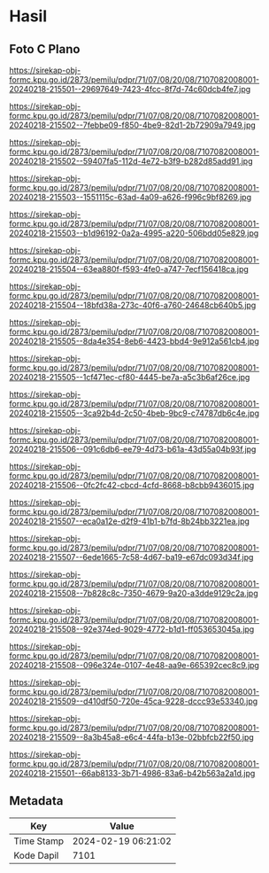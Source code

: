 # Hasil

## Foto C Plano

https://sirekap-obj-formc.kpu.go.id/2873/pemilu/pdpr/71/07/08/20/08/7107082008001-20240218-215501--29697649-7423-4fcc-8f7d-74c60dcb4fe7.jpg

https://sirekap-obj-formc.kpu.go.id/2873/pemilu/pdpr/71/07/08/20/08/7107082008001-20240218-215502--7febbe09-f850-4be9-82d1-2b72909a7949.jpg

https://sirekap-obj-formc.kpu.go.id/2873/pemilu/pdpr/71/07/08/20/08/7107082008001-20240218-215502--59407fa5-112d-4e72-b3f9-b282d85add91.jpg

https://sirekap-obj-formc.kpu.go.id/2873/pemilu/pdpr/71/07/08/20/08/7107082008001-20240218-215503--1551115c-63ad-4a09-a626-f996c9bf8269.jpg

https://sirekap-obj-formc.kpu.go.id/2873/pemilu/pdpr/71/07/08/20/08/7107082008001-20240218-215503--b1d96192-0a2a-4995-a220-506bdd05e829.jpg

https://sirekap-obj-formc.kpu.go.id/2873/pemilu/pdpr/71/07/08/20/08/7107082008001-20240218-215504--63ea880f-f593-4fe0-a747-7ecf156418ca.jpg

https://sirekap-obj-formc.kpu.go.id/2873/pemilu/pdpr/71/07/08/20/08/7107082008001-20240218-215504--18bfd38a-273c-40f6-a760-24648cb640b5.jpg

https://sirekap-obj-formc.kpu.go.id/2873/pemilu/pdpr/71/07/08/20/08/7107082008001-20240218-215505--8da4e354-8eb6-4423-bbd4-9e912a561cb4.jpg

https://sirekap-obj-formc.kpu.go.id/2873/pemilu/pdpr/71/07/08/20/08/7107082008001-20240218-215505--1cf471ec-cf80-4445-be7a-a5c3b6af26ce.jpg

https://sirekap-obj-formc.kpu.go.id/2873/pemilu/pdpr/71/07/08/20/08/7107082008001-20240218-215505--3ca92b4d-2c50-4beb-9bc9-c74787db6c4e.jpg

https://sirekap-obj-formc.kpu.go.id/2873/pemilu/pdpr/71/07/08/20/08/7107082008001-20240218-215506--091c6db6-ee79-4d73-b61a-43d55a04b93f.jpg

https://sirekap-obj-formc.kpu.go.id/2873/pemilu/pdpr/71/07/08/20/08/7107082008001-20240218-215506--0fc2fc42-cbcd-4cfd-8668-b8cbb9436015.jpg

https://sirekap-obj-formc.kpu.go.id/2873/pemilu/pdpr/71/07/08/20/08/7107082008001-20240218-215507--eca0a12e-d2f9-41b1-b7fd-8b24bb3221ea.jpg

https://sirekap-obj-formc.kpu.go.id/2873/pemilu/pdpr/71/07/08/20/08/7107082008001-20240218-215507--6ede1665-7c58-4d67-ba19-e67dc093d34f.jpg

https://sirekap-obj-formc.kpu.go.id/2873/pemilu/pdpr/71/07/08/20/08/7107082008001-20240218-215508--7b828c8c-7350-4679-9a20-a3dde9129c2a.jpg

https://sirekap-obj-formc.kpu.go.id/2873/pemilu/pdpr/71/07/08/20/08/7107082008001-20240218-215508--92e374ed-9029-4772-b1d1-ff053653045a.jpg

https://sirekap-obj-formc.kpu.go.id/2873/pemilu/pdpr/71/07/08/20/08/7107082008001-20240218-215508--096e324e-0107-4e48-aa9e-665392cec8c9.jpg

https://sirekap-obj-formc.kpu.go.id/2873/pemilu/pdpr/71/07/08/20/08/7107082008001-20240218-215509--d410df50-720e-45ca-9228-dccc93e53340.jpg

https://sirekap-obj-formc.kpu.go.id/2873/pemilu/pdpr/71/07/08/20/08/7107082008001-20240218-215509--8a3b45a8-e6c4-44fa-b13e-02bbfcb22f50.jpg

https://sirekap-obj-formc.kpu.go.id/2873/pemilu/pdpr/71/07/08/20/08/7107082008001-20240218-215501--66ab8133-3b71-4986-83a6-b42b563a2a1d.jpg


## Metadata

| Key        | Value               |
| ---------- | ------------------- |
| Time Stamp | 2024-02-19 06:21:02 |
| Kode Dapil | 7101                |



